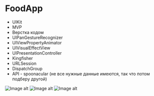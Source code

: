 # FoodApp

- UIKit
- MVP
- Верстка кодом
- UIPanGestureRecognizer 
- UIViewPropertyAnimator
- UIVisualEffectView
- UIPresentationController 
- Kingfisher
- URLSession
- DispatchGroup
- API - spoonacular (не все нужные данные имеются, так что потом подберу другой)

![Image alt](https://github.com/shanidzeann/Screenshots/blob/main/food1.png)
![Image alt](https://github.com/shanidzeann/Screenshots/blob/main/food2.png)
![Image alt](https://github.com/shanidzeann/Screenshots/blob/main/food3.png)
